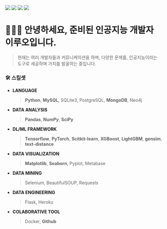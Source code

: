 <!-- # 🙋🏻‍♂️ 안녕하세요, 인공지능 개발자 이루오입니다.

> **Email** *comsa333@gmail.com*
> 

> **TechBlog** [https://ruo.oopy.io/](https://ruo.oopy.io/)
>

## 🛠 핵심역량 & 보유기술


**인공지능 개발자 |** 2020 ~ 2022

> **데이터 사이언스**
> 
> 1. `Word2vec`, `Text-distance` 알고리즘을 사용하여 **추천/검색 시스템** **모델 개발**
> 2. `Scikit-learn` 패키지의 다양한 **ML 모델 tuning**을 통해 **회귀 및 분류 예측 서비스**에 적용
> 3. `Tensorflow`, `keras`, `PyTorch`를 통해 **Computer vision 및 NLP 딥러닝 모델 개발**
>     
>     ✔️ 다양한 **딥러닝** **SOTA** **모델 pre-trained** & **fine-tuning**을 통한 모델 최적화 
>          (Bert Seq2Seq, CGAN, StackGAN, VAE 등)
>     
>     ✔️ **최신 논문**들을 읽고 이해하여 기술 적용 가능 : **text-to-image 프로젝트**
>     
>     ✔️ 다양한 **실험** 및 **분석**을 통해 **커스텀** **딥러닝 네트워크 구축**
>     

> **데이터 분석**
> 
> 1. `Python`을 사용하여 **통계 분석**
>     
>     ✔️ `NumPy`, `Pandas` 라이브러리를 활용한 **데이터 정규성 검정**, **EDA**, **ETL** 가능
>     
>     ✔️ `SciPy` 패키지를 통해 **T-test, 카이제곱, ANOVA** 등의 가설 검정을 통한 데이터 유효성 확인
>     
>     ✔️ `Matplotlib`, `Seaborn`, `PyPlot` 라이브러리를 사용하여 **분석 결과 시각화 및 의미 도출**
>     
> 2. `Metabase` 프레임워크를 활용한 **대시보드 기획**

> **데이터 엔지니어링**
> 
> 1. `MySQL`, `MongoDB` 를 통한 **쿼리문 작성** 및 **DB 운용 자동화 네트워크 구축**
> 2. `Selenium`, `Requests` 패키지를 이용하여 커스텀 크롤러 제작 및 데이터 마이닝 
> 3. `Python Flask` 프레임워크를 사용하여 **모델 재활용**을 통한 **ML 서비스를 웹 앱으로 구축**
> 4. `Heroku`(PaaS) 클라우드 기술을 활용하여 **웹앱 서비스를 배포 및 관리**
> 5. **협업**을 위한 `Git`툴 사용 -->


<!-- 
<!-- <div align="center">
  <img src="https://capsule-render.vercel.app/api?type=Waving&color=timeGradient&height=300&section=header&text=DATA%20PLAYGROUND&fontSize=40&animation=fadeIn&fontColor=c3d9d9">
</div> -->

<body>
  <div align=left>
    <a href=https://ruo.oopy.io/><img src="https://img.shields.io/badge/TECH_BLOG-56B366?style=for-the-badge&logo=Notion&logoColor=white"/></a>
    <a href=https://ruo.oopy.io/project/><img src="https://img.shields.io/badge/PORTFOLIO-DD0031?style=for-the-badge&logo=Notion&logoColor=white"/></a>
    <a href=https://ruo.oopy.io/profile/><img src="https://img.shields.io/badge/ABOUT_ME-ED2B88?style=for-the-badge&logo=Notion&logoColor=white"/></a>
    <a href="mailto:comsa333@gmail.com"/><img src="https://img.shields.io/badge/Gmail-cf574e?style=for-the-badge&logo=Gmail&logoColor=white"/></a>
  </div>
</body>

# 🙋🏻‍♂️ 안녕하세요, 준비된 인공지능 개발자 이루오입니다.
> 현재는 여러 개발자들과 커뮤니케이션을 하며, 다양한 문제를, 인공지능이라는 도구로 세공하며 가치를 발굴하는 중입니다.


### 🛠 스킬셋
- **LANGUAGE**
	> **Python**, **MySQL**, SQLite3, PostgreSQL, **MongoDB**, Neo4j
- **DATA ANALYSIS**
	> **Pandas**, **NumPy**, **SciPy**
- **DL/ML FRAMEWORK**
	> **Tensorflow**, **PyTorch**, **Scitkit-learn**, **XGBoost**, **LightGBM**, **gensim**, **text-distance**
- **DATA VISUALIZATION**
	> **Matplotlib**, **Seaborn**, Pyplot, Metabase
- **DATA MINING**
	> Selenium, BeautifulSOUP, Requests
- **DATA ENGINEERING**
	> Flask, Heroku
- **COLABORATIVE TOOL**
	> Docker, **Github**

<!-- 딥러닝 **개발자**

 > **`Tensorflow`, `PyTorch` 와 `Scikit-learn` 을 주로 사용하여 ...**
 > 
 > - 이미지 처리 :
 >     - **CNN**, **GAN**, **VAE**, Transformer 기반 image detection, **generation**, **text2image** 관련 개인 프로젝트 진행
 > - 자연어 처리 :
 >     - seq2seq, **word2vec**, **RNN**, Transformer 기반 **자연어 생성**, **추천 시스템**, corpus 분류 관련 개인 프로젝트 진행 -->


<!-- <div align=center>
    <h3> Tech & Skills </h3>
    <img src="https://img.shields.io/badge/Python-3776AB?style=for-the-badge&logo=Python&logoColor=white"/> 
  <img src="https://img.shields.io/badge/Pandas-150458?style=flat-square&logo=pandas&logoColor=white"/> <img src="https://img.shields.io/badge/NumPy-013243?style=flat-square&logo=NumPy&logoColor=white"/>
    <img src="https://img.shields.io/badge/sklearn-F7931E?style=flat-square&logo=scikit-learn&logoColor=white"/>
    <img src="https://img.shields.io/badge/Plotly-3F4F75?style=flat-square&logo=Plotly&logoColor=white"/>
    <img src="https://img.shields.io/badge/Tensorflow-FF6F00?style=for-the-badge&logo=Tensorflow&logoColor=white"/>
    <img src="https://img.shields.io/badge/PyTorch-FF6F00?style=for-the-badge&logo=Pytorch&logoColor=white"/>
    <img src="https://img.shields.io/badge/MySQL-4479A1?style=for-the-badge&logo=MySQL&logoColor=white"/>
    <img src="https://img.shields.io/badge/MongoDB-47A248?style=for-the-badge&logo=MongoDB&logoColor=white"/>
    <img src="https://img.shields.io/badge/Metabase-509EE3?style=for-the-badge&logo=Metabase&logoColor=white"/> 
    <img src="https://img.shields.io/badge/Flask-000000?style=for-the-badge&logo=Flask&logoColor=white"/>
    <img src="https://img.shields.io/badge/Heroku-430098?style=for-the-badge&logo=Heroku&logoColor=white"/>
      <img src="https://img.shields.io/badge/Docker-2496ED?style=for-the-badge&logo=Docker&logoColor=white"/>
    <img src="https://img.shields.io/badge/Google Colab-F9AB00?style=for-the-badge&logo=Google Colab&logoColor=white"/> 
    <img src="https://img.shields.io/badge/Jupyter-F37626?style=for-the-badge&logo=Jupyter&logoColor=white"/> 
    <img src="https://img.shields.io/badge/Visual Studio Code-5C2D91?style=for-the-badge&logo=Visual Studio Code&logoColor=white"/>
    <img src="https://img.shields.io/badge/PyCharm-000000?style=for-the-badge&logo=PyCharm&logoColor=white"/> 
    <img src="https://img.shields.io/badge/Kaggle-70d8db?style=for-the-badge&logo=Kaggle&logoColor=white"/>  -->
<!-- </div>
  

  <div align=center>
    <h3> My Github Stats </h3>
    <img src="https://github-readme-stats.vercel.app/api?username=comsa33&show_icons=true&theme=dracula">
  </div>
  <div align=right>
    <a href="https://hits.seeyoufarm.com"><img src="https://hits.seeyoufarm.com/api/count/incr/badge.svg?url=https%3A%2F%2Fgithub.com%2Fcomsa33%2Fhit-counter&count_bg=%2355C2A3&title_bg=%23B9EEDF&icon=github.svg&icon_color=%231A7D63&title=hits&edge_flat=false"/></a>
  </div> -->
  
  
<!--   <table>
    <tr>
      <td align="center">
  <img alt="" width="400" src="https://github.com/comsa33/metrics/blob/examples/metrics.classic.svg" alt=""></img>
      </td>
    </tr>
    <tr>
    <td colspan="2" align="center">
      <details open><summary>Full year calendar</summary><img src="https://github.com/comsa33/metrics/blob/examples/metrics.plugin.isocalendar.fullyear.svg" alt=""></img></details>
      </td>
    </tr>
  </table> -->
  

<!-- 
</body>
 --> 
